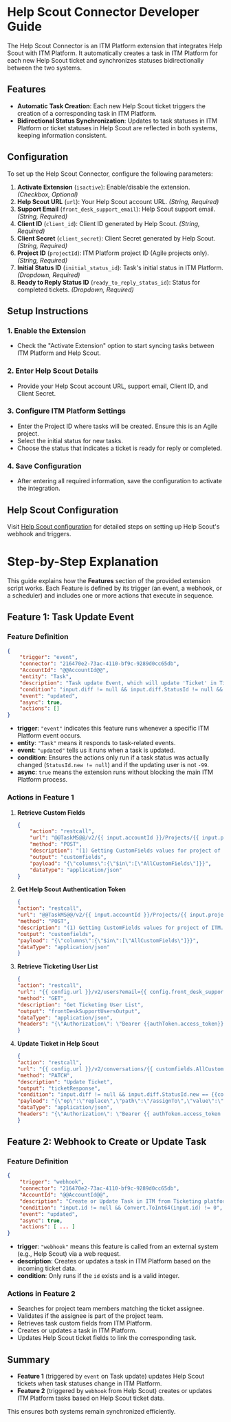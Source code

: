 # Help Scout Connector Developer Guide

The Help Scout Connector is an ITM Platform extension that integrates Help Scout with ITM Platform. It automatically creates a task in ITM Platform for each new Help Scout ticket and synchronizes statuses bidirectionally between the two systems.

## Features

- **Automatic Task Creation**: Each new Help Scout ticket triggers the creation of a corresponding task in ITM Platform.
- **Bidirectional Status Synchronization**: Updates to task statuses in ITM Platform or ticket statuses in Help Scout are reflected in both systems, keeping information consistent.

## Configuration

To set up the Help Scout Connector, configure the following parameters:

1. **Activate Extension** (`isactive`): Enable/disable the extension. *(Checkbox, Optional)*
2. **Help Scout URL** (`url`): Your Help Scout account URL. *(String, Required)*
3. **Support Email** (`front_desk_support_email`): Help Scout support email. *(String, Required)*
4. **Client ID** (`client_id`): Client ID generated by Help Scout. *(String, Required)*
5. **Client Secret** (`client_secret`): Client Secret generated by Help Scout. *(String, Required)*
6. **Project ID** (`projectId`): ITM Platform project ID (Agile projects only). *(String, Required)*
7. **Initial Status ID** (`initial_status_id`): Task's initial status in ITM Platform. *(Dropdown, Required)*
8. **Ready to Reply Status ID** (`ready_to_reply_status_id`): Status for completed tickets. *(Dropdown, Required)*

## Setup Instructions

### 1. Enable the Extension

- Check the "Activate Extension" option to start syncing tasks between ITM Platform and Help Scout.

### 2. Enter Help Scout Details

- Provide your Help Scout account URL, support email, Client ID, and Client Secret.

### 3. Configure ITM Platform Settings

- Enter the Project ID where tasks will be created. Ensure this is an Agile project.
- Select the initial status for new tasks.
- Choose the status that indicates a ticket is ready for reply or completed.

### 4. Save Configuration

- After entering all required information, save the configuration to activate the integration.

## Help Scout Configuration

Visit [Help Scout configuration](./helpscout-configuration.md) for detailed steps on setting up Help Scout's webhook and triggers.

# Step-by-Step Explanation
This guide explains how the **Features** section of the provided extension script works. Each Feature is defined by its trigger (an event, a webhook, or a scheduler) and includes one or more actions that execute in sequence.

## Feature 1: Task Update Event

### Feature Definition
```json
{
    "trigger": "event",
    "connector": "216470e2-73ac-4110-bf9c-9289d0cc65db",
    "AccountId": "@@AccountId@@",
    "entity": "Task",
    "description": "Task update Event, which will update 'Ticket' in Ticketing Platform",
    "condition": "input.diff != null && input.diff.StatusId != null && input.diff.StatusId.new != null && Convert.ToInt32(input.diff.StatusId.new) != 0 && Convert.ToInt32(input.userId) != -99",
    "event": "updated",
    "async": true,
    "actions": []
}
```

- **trigger**: `"event"` indicates this feature runs whenever a specific ITM Platform event occurs.
- **entity**: `"Task"` means it responds to task-related events.
- **event**: `"updated"` tells us it runs when a task is updated.
- **condition**: Ensures the actions only run if a task status was actually changed (`StatusId.new != null`) and if the updating user is not `-99`.
- **async**: `true` means the extension runs without blocking the main ITM Platform process.

### Actions in Feature 1

1. **Retrieve Custom Fields**
  
    ```json
    {
        "action": "restcall",
        "url": "@@TaskMS@@/v2/{{ input.accountId }}/Projects/{{ input.projectId }}/Tasks/{{ input.task.Id }}",
        "method": "POST",
        "description": "(1) Getting CustomFields values for project of ITM.",
        "output": "customfields",
        "payload": "{\"columns\":{\"$in\":[\"AllCustomFields\"]}}",
        "dataType": "application/json"
    }
    ```

2. **Get Help Scout Authentication Token**
  
    ```json
   {
    "action": "restcall",
    "url": "@@TaskMS@@/v2/{{ input.accountId }}/Projects/{{ input.projectId }}/Tasks/{{ input.task.Id }}",
    "method": "POST",
    "description": "(1) Getting CustomFields values for project of ITM.",
    "output": "customfields",
    "payload": "{\"columns\":{\"$in\":[\"AllCustomFields\"]}}",
    "dataType": "application/json"
    }
    ```

3. **Retrieve Ticketing User List**
  
    ```json
    {
    "action": "restcall",
    "url": "{{ config.url }}/v2/users?email={{ config.front_desk_support_email }}",
    "method": "GET",
    "description": "Get Ticketing User List",
    "output": "frontDeskSupportUsersOutput",
    "dataType": "application/json",
    "headers": "{\"Authorization\": \"Bearer {{authToken.access_token}}\"}"
    }
    ```

4. **Update Ticket in Help Scout**
  
    ```json
    {
    "action": "restcall",
    "url": "{{ config.url }}/v2/conversations/{{ customfields.AllCustomFields.TicketId }}",
    "method": "PATCH",
    "description": "Update Ticket",
    "output": "ticketResponse",
    "condition": "input.diff != null && input.diff.StatusId.new == {{config.ready_to_reply_status_id}}",
    "payload": "{\"op\":\"replace\",\"path\":\"/assignTo\",\"value\":\"{{ frontDeskSupportUsersOutput._embedded.users.0.id }}\"}",
    "dataType": "application/json",
    "headers": "{\"Authorization\": \"Bearer {{ authToken.access_token }}\"}"
    }
    ```

## Feature 2: Webhook to Create or Update Task

### Feature Definition

```json
{
    "trigger": "webhook",
    "connector": "216470e2-73ac-4110-bf9c-9289d0cc65db",
    "AccountId": "@@AccountId@@",
    "description": "Create or Update Task in ITM from Ticketing platform",
    "condition": "input.id != null && Convert.ToInt64(input.id) != 0",
    "event": "updated",
    "async": true,
    "actions": [ ... ]
}
```

- **trigger**: `"webhook"` means this feature is called from an external system (e.g., Help Scout) via a web request.
- **description**: Creates or updates a task in ITM Platform based on the incoming ticket data.
- **condition**: Only runs if the `id` exists and is a valid integer.

### Actions in Feature 2

- Searches for project team members matching the ticket assignee.
- Validates if the assignee is part of the project team.
- Retrieves task custom fields from ITM Platform.
- Creates or updates a task in ITM Platform.
- Updates Help Scout ticket fields to link the corresponding task.

## Summary

- **Feature 1** (triggered by `event` on Task update) updates Help Scout tickets when task statuses change in ITM Platform.
- **Feature 2** (triggered by `webhook` from Help Scout) creates or updates ITM Platform tasks based on Help Scout ticket data.

This ensures both systems remain synchronized efficiently.
